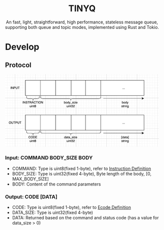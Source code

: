 <div align=center>

# TINYQ

An fast, light, straightforward, high performance, stateless message queue, supporting both queue and topic modes, implemented using Rust and Tokio.

</div>

# Develop

## Protocol

![](./docs/protocol.jpg)

### Input: COMMAND BODY_SIZE BODY

- COMMAND: Type is uint8(fixed 1-byte), refer to [Instruction Definition](./src/command/mod.rs)
- BODY_SIZE: Type is uint32(fixed 4-byte), Byte length of the body, [0, MAX_BODY_SIZE]
- BODY: Content of the command parameters

### Output: CODE [DATA]

- CODE: Type is uint8(fixed 1-byte), refer to [Ecode Definition](./src/command/ecode.rs)
- DATA_SIZE: Type is uint32(fixed 4-byte)
- DATA: Returned based on the command and status code (has a value for data_size > 0)

